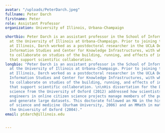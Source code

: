 ```yaml
---
avatar: "/uploads/PeterDarch.jpeg"
fullname: Peter Darch
firstname: Peter
role: Assistant Professor
organization: University of Illinois, Urbana-Champaign

shortbio: Peter Darch is an assistant professor in the School of Information Sciences
  at the University of Illinois at Urbana-Champaign. Prior to joining the iSchool
  at Illinois, Darch worked as a postdoctoral researcher in the UCLA Department of
  Information Studies and Center for Knowledge Infrastructures, with which he continues
  to collaborate on studies of the building, running, and effects of information infrastructures
  that support scientific collaboration.
longbio: "Peter Darch is an assistant professor in the School of Information Sciences
  at the University of Illinois at Urbana-Champaign. Prior to joining the iSchool
  at Illinois, Darch worked as a postdoctoral researcher in the UCLA Department of
  Information Studies and Center for Knowledge Infrastructures, with which he continues
  to collaborate on studies of the building, running, and effects of information infrastructures
  that support scientific collaboration. \n\nHis dissertation for the DPhil in computer
  science from the University of Oxford (2012) addressed how scientists and software
  engineers in online citizen science projects manage members of the public to process
  and generate large datasets. This doctorate followed an MA in the history and philosophy
  of science and medicine (Durham University, 2006) and an MMath in mathematics from
  the University of Oxford (2004)."
email: ptdarch@illinois.edu


---
```

